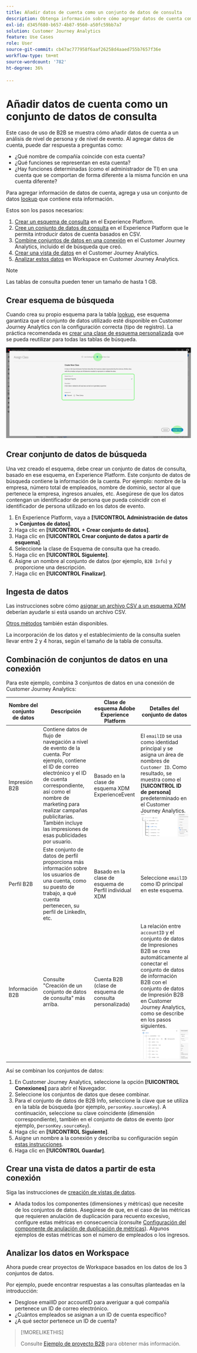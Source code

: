 ```yaml
---
title: Añadir datos de cuenta como un conjunto de datos de consulta
description: Obtenga información sobre cómo agregar datos de cuenta como un conjunto de datos de consulta al Customer Journey Analytics
exl-id: d345f680-b657-4b87-9560-a50fc59bb7a7
solution: Customer Journey Analytics
feature: Use Cases
role: User
source-git-commit: cb47ac777958f6aaf26258d4aaed755b7657f36e
workflow-type: tm+mt
source-wordcount: '782'
ht-degree: 36%

---
```


# Añadir datos de cuenta como un conjunto de datos de consulta

Este caso de uso de B2B se muestra cómo añadir datos de cuenta a un análisis de nivel de persona y de nivel de evento. Al agregar datos de cuenta, puede dar respuesta a preguntas como:

* ¿Qué nombre de compañía coincide con esta cuenta?
* ¿Qué funciones se representan en esta cuenta?
* ¿Hay funciones determinadas (como el administrador de TI) en una cuenta que se comportan de forma diferente a la misma función en una cuenta diferente?

Para agregar información de datos de cuenta, agrega y usa un conjunto de datos [lookup](/help/technotes/glossary.md) que contiene esta información.

Estos son los pasos necesarios:

1. [Crear un esquema de consulta](#create-lookup-schema) en el Experience Platform.
1. [Cree un conjunto de datos de consulta](#create-lookup-dataset) en el Experience Platform que le permita introducir datos de cuenta basados en CSV.
1. [Combine conjuntos de datos en una conexión](#combine-datasets-in-a-connection) en el Customer Journey Analytics, incluido el de búsqueda que creó.
1. [Crear una vista de datos](#create-a-data-view-from-this-connection) en el Customer Journey Analytics.
1. [Analizar estos datos](#analyze-the-data-in-workspace) en Workspace en Customer Journey Analytics.

>[!NOTE]
>
>Las tablas de consulta pueden tener un tamaño de hasta 1 GB.
>

## Crear esquema de búsqueda

Cuando crea su propio esquema para la tabla [lookup](/help/technotes/glossary.md), ese esquema garantiza que el conjunto de datos utilizado esté disponible en Customer Journey Analytics con la configuración correcta (tipo de registro). La práctica recomendada es [crear una clase de esquema personalizada](https://experienceleague.adobe.com/en/docs/experience-platform/xdm/tutorials/create-schema-ui) que se pueda reutilizar para todas las tablas de búsqueda.

![Cuadro de diálogo Crear nueva clase.](../assets/create-new-class.png)

## Crear conjunto de datos de búsqueda

Una vez creado el esquema, debe crear un conjunto de datos de consulta, basado en ese esquema, en Experience Platform. Este conjunto de datos de búsqueda contiene la información de la cuenta. Por ejemplo: nombre de la empresa, número total de empleados, nombre de dominio, sector al que pertenece la empresa, ingresos anuales, etc. Asegúrese de que los datos contengan un identificador de persona que pueda coincidir con el identificador de persona utilizado en los datos de evento.

1. En Experience Platform, vaya a **[!UICONTROL Administración de datos > Conjuntos de datos]**.
1. Haga clic en **[!UICONTROL + Crear conjunto de datos]**.
1. Haga clic en **[!UICONTROL Crear conjunto de datos a partir de esquema]**.
1. Seleccione la clase de Esquema de consulta que ha creado.
1. Haga clic en **[!UICONTROL Siguiente]**.
1. Asigne un nombre al conjunto de datos (por ejemplo, `B2B Info`) y proporcione una descripción.
1. Haga clic en **[!UICONTROL Finalizar]**.

## Ingesta de datos

Las instrucciones sobre cómo [asignar un archivo CSV a un esquema XDM](https://experienceleague.adobe.com/en/docs/experience-platform/ingestion/tutorials/map-csv/existing-schema) deberían ayudarle si está usando un archivo CSV.

[Otros métodos](https://experienceleague.adobe.com/en/docs/experience-platform/ingestion/home) también están disponibles.

La incorporación de los datos y el establecimiento de la consulta suelen llevar entre 2 y 4 horas, según el tamaño de la tabla de consulta.

## Combinación de conjuntos de datos en una conexión

Para este ejemplo, combina 3 conjuntos de datos en una conexión de Customer Journey Analytics:

| Nombre del conjunto de datos | Descripción | Clase de esquema Adobe Experience Platform | Detalles del conjunto de datos |
| --- | --- | --- | --- |
| Impresión B2B | Contiene datos de flujo de navegación a nivel de evento de la cuenta. Por ejemplo, contiene el ID de correo electrónico y el ID de cuenta correspondiente, así como el nombre de marketing para realizar campañas publicitarias. También incluye las impresiones de esas publicidades por usuario. | Basado en la clase de esquema XDM ExperienceEvent | El `emailID` se usa como identidad principal y se asigna un área de nombres de `Customer ID`. Como resultado, se muestra como el **[!UICONTROL ID de persona]** predeterminado en el Customer Journey Analytics. ![Impresiones](../assets/impressions-mixins.png) |
| Perfil B2B | Este conjunto de datos de perfil proporciona más información sobre los usuarios de una cuenta, como su puesto de trabajo, a qué cuenta pertenecen, su perfil de LinkedIn, etc. | Basado en la clase de esquema de Perfil individual XDM | Seleccione `emailID` como ID principal en este esquema. |
| Información B2B | Consulte &quot;Creación de un conjunto de datos de consulta&quot; más arriba. | Cuenta B2B (clase de esquema de consulta personalizada) | La relación entre `accountID` y el conjunto de datos de Impresiones B2B se crea automáticamente al conectar el conjunto de datos de información B2B con el conjunto de datos de Impresión B2B en Customer Journey Analytics, como se describe en los pasos siguientes. ![Búsqueda](../assets/lookup-mixins.png) |

Así se combinan los conjuntos de datos:

1. En Customer Journey Analytics, seleccione la opción **[!UICONTROL Conexiones]** para abrir el Navegador.
1. Seleccione los conjuntos de datos que desee combinar.
1. Para el conjunto de datos de B2B Info, seleccione la clave que se utiliza en la tabla de búsqueda (por ejemplo, `personKey.sourceKey`). A continuación, seleccione su clave coincidente (dimensión correspondiente), también en el conjunto de datos de evento (por ejemplo, p`ersonKey.sourceKey`).
1. Haga clic en **[!UICONTROL Siguiente]**.
1. Asigne un nombre a la conexión y describa su configuración según [estas instrucciones](/help/connections/create-connection.md).
1. Haga clic en **[!UICONTROL Guardar]**.

## Crear una vista de datos a partir de esta conexión

Siga las instrucciones de [creación de vistas de datos](/help/data-views/create-dataview.md).

* Añada todos los componentes (dimensiones y métricas) que necesite de los conjuntos de datos. Asegúrese de que, en el caso de las métricas que requieren anulación de duplicación para recuento excesivo, configure estas métricas en consecuencia (consulte [Configuración del componente de anulación de duplicación de métricas](/help/data-views/component-settings/metric-deduplication.md)). Algunos ejemplos de estas métricas son el número de empleados o los ingresos.

## Analizar los datos en Workspace

Ahora puede crear proyectos de Workspace basados en los datos de los 3 conjuntos de datos.

Por ejemplo, puede encontrar respuestas a las consultas planteadas en la introducción:

* Desglose emailID por accountID para averiguar a qué compañía pertenece un ID de correo electrónico.
* ¿Cuántos empleados se asignan a un ID de cuenta específico?
* ¿A qué sector pertenece un ID de cuenta?

>[!MORELIKETHIS]
>
>Consulte [Ejemplo de proyecto B2B](example.md) para obtener más información.

